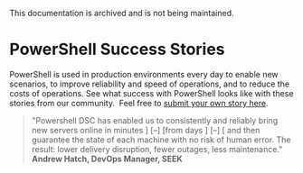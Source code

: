 This documentation is archived and is not being maintained.

# PowerShell Success Stories

PowerShell is used in production environments every day to enable new scenarios, to improve reliability and speed of operations, and to reduce the costs of operations. See what success with PowerShell looks like with these stories from our community.  Feel free to [submit your own story here](https://www.surveymonkey.com/r/PowerShellSuccess).

>"Powershell DSC has enabled us to consistently and reliably bring new servers online in minutes ] [–] [from days ] [–] [ and then guarantee the state of each machine with no risk of human error. The result: lower delivery disruption, fewer outages, less maintenance."
**Andrew Hatch, DevOps Manager, SEEK**
